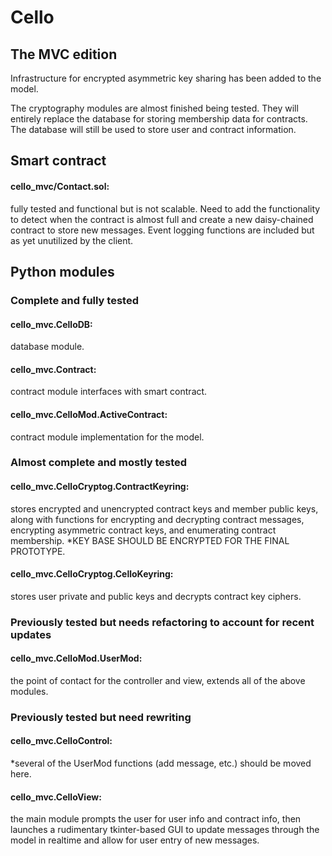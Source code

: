 # Cello
## The MVC edition

Infrastructure for encrypted asymmetric key sharing has been added to the model.

The cryptography modules are almost finished being tested. They will entirely replace the database for storing 
membership data for contracts. The database will still be used to store user and contract information.

## Smart contract
#### cello_mvc/Contact.sol: 
fully tested and functional but is not scalable. Need to add the functionality to detect when the contract is almost full and create a new daisy-chained contract to store new messages. Event logging functions are included but as yet unutilized by the client.

## Python modules

### Complete and fully tested

#### cello_mvc.CelloDB: 
database module.

#### cello_mvc.Contract: 
contract module interfaces with smart contract.

#### cello_mvc.CelloMod.ActiveContract: 
contract module implementation for the model.
  
### Almost complete and mostly tested
#### cello_mvc.CelloCryptog.ContractKeyring: 
stores encrypted and unencrypted contract keys and member public keys, along with functions for encrypting and decrypting contract messages, encrypting asymmetric contract keys, and enumerating contract membership.
*KEY BASE SHOULD BE ENCRYPTED FOR THE FINAL PROTOTYPE.

#### cello_mvc.CelloCryptog.CelloKeyring: 
stores user private and public keys and decrypts contract key ciphers.

### Previously tested but needs refactoring to account for recent updates
#### cello_mvc.CelloMod.UserMod: 
the point of contact for the controller and view, extends all of the above modules.
  
### Previously tested but need rewriting
#### cello_mvc.CelloControl: 
*several of the UserMod functions (add message, etc.) should be moved here.

#### cello_mvc.CelloView: 
the main module prompts the user for user info and contract info, then launches a rudimentary tkinter-based GUI to update messages through the model in realtime and allow for user entry of new messages.
